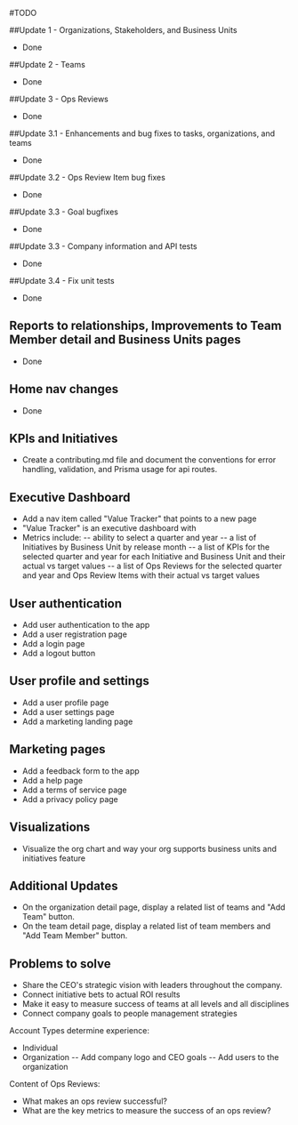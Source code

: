 #TODO

##Update 1 - Organizations, Stakeholders, and Business Units 
- Done

##Update 2 - Teams
- Done

##Update 3 - Ops Reviews
- Done 

##Update 3.1 - Enhancements and bug fixes to tasks, organizations, and teams  
- Done

##Update 3.2 - Ops Review Item bug fixes 
- Done

##Update 3.3 - Goal bugfixes 
- Done

##Update 3.3 - Company information and API tests
- Done

##Update 3.4 - Fix unit tests
- Done

## Reports to relationships, Improvements to Team Member detail and Business Units pages 
- Done

## Home nav changes 
- Done  

## KPIs and Initiatives 
- Create a contributing.md file and document the conventions for error handling, validation, and Prisma usage for api routes.         

## Executive Dashboard 
- Add a nav item called "Value Tracker" that points to a new page 
- "Value Tracker" is an executive dashboard with 
- Metrics include: 
-- ability to select a quarter and year 
-- a list of Initiatives by Business Unit by release month 
-- a list of KPIs for the selected quarter and year for each Initiative and Business Unit and their actual vs target values 
-- a list of Ops Reviews for the selected quarter and year and Ops Review Items with their actual vs target values  

## User authentication
- Add user authentication to the app
- Add a user registration page
- Add a login page
- Add a logout button

## User profile and settings
- Add a user profile page   
- Add a user settings page
- Add a marketing landing page 

## Marketing pages
- Add a feedback form to the app
- Add a help page 
- Add a terms of service page
- Add a privacy policy page 

## Visualizations
- Visualize the org chart and way your org supports business units and initiatives feature 

## Additional Updates
- On the organization detail page, display a related list of teams and "Add Team" button. 
- On the team detail page, display a related list of team members and "Add Team Member" button.  

## Problems to solve 
- Share the CEO's strategic vision with leaders throughout the company. 
- Connect initiative bets to actual ROI results 
- Make it easy to measure success of teams at all levels and all disciplines 
- Connect company goals to people management strategies 

Account Types determine experience:
- Individual 
- Organization
    -- Add company logo and CEO goals
    -- Add users to the organization 

Content of Ops Reviews:
- What makes an ops review successful? 
- What are the key metrics to measure the success of an ops review? 


